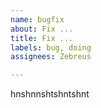 ```yaml
---
name: bugfix
about: Fix ...
title: Fix ...
labels: bug, doing
assignees: Zebreus

---
```


hnshnnshtshntshnt
